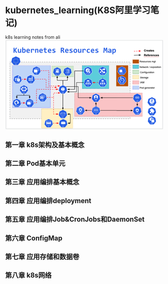 # kubernetes_learning(K8S阿里学习笔记)
k8s learning notes from ali
![](img/.01_basis_idea/k8s_roadMap.png)

## 第一章 k8s架构及基本概念

## 第二章 Pod基本单元

## 第三章 应用编排基本概念

## 第四章 应用编排deployment

## 第五章 应用编排Job&CronJobs和DaemonSet

## 第六章 ConfigMap

## 第七章 应用存储和数据卷

## 第八章 k8s网络

